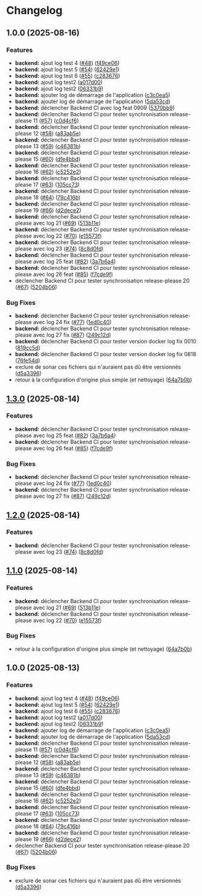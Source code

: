 # Changelog

## 1.0.0 (2025-08-16)


### Features

* **backend:** ajout log test 4 ([#48](https://github.com/cpierres/P10cicd/issues/48)) ([f49ce06](https://github.com/cpierres/P10cicd/commit/f49ce063055e85293356773a3dcfde5906a1223f))
* **backend:** ajout log test 5 ([#54](https://github.com/cpierres/P10cicd/issues/54)) ([62429e1](https://github.com/cpierres/P10cicd/commit/62429e1097c77250c2f7421e0932a20654ed3272))
* **backend:** ajout log test 6 ([#55](https://github.com/cpierres/P10cicd/issues/55)) ([c283676](https://github.com/cpierres/P10cicd/commit/c28367692f9cf9356a78d283f16ef601abefece7))
* **backend:** ajout log test2 ([a017d00](https://github.com/cpierres/P10cicd/commit/a017d005596b1f99cc07c98247e9e8cdf1f62841))
* **backend:** ajout log test2 ([06331b9](https://github.com/cpierres/P10cicd/commit/06331b96075926072e0c2e0b7fc9f06d7ebbb769))
* **backend:** ajouter log de démarrage de l'application ([c3c0ea5](https://github.com/cpierres/P10cicd/commit/c3c0ea53248cabbf5d1e75c45e0e6067f501c3dc))
* **backend:** ajouter log de démarrage de l'application ([5da53cd](https://github.com/cpierres/P10cicd/commit/5da53cdb59a684f64da09d37dbee9b1f86f515e5))
* **backend:** déclencher Backend CI avec log feat 0909 ([5370bb9](https://github.com/cpierres/P10cicd/commit/5370bb92ceb7d2ac58f88bfe1fb519f0b3b956dc))
* **backend:** déclencher Backend CI pour tester synchronisation release-please 11 ([#57](https://github.com/cpierres/P10cicd/issues/57)) ([c0d4cf6](https://github.com/cpierres/P10cicd/commit/c0d4cf6ed770660d436a8d9bc192b7ed8d115eed))
* **backend:** déclencher Backend CI pour tester synchronisation release-please 12 ([#58](https://github.com/cpierres/P10cicd/issues/58)) ([a83ab5e](https://github.com/cpierres/P10cicd/commit/a83ab5edb36a68dd75563fab886687319f34e282))
* **backend:** déclencher Backend CI pour tester synchronisation release-please 13 ([#59](https://github.com/cpierres/P10cicd/issues/59)) ([c46381b](https://github.com/cpierres/P10cicd/commit/c46381ba4288bea351ac260f86103c71e59eac5b))
* **backend:** déclencher Backend CI pour tester synchronisation release-please 15 ([#60](https://github.com/cpierres/P10cicd/issues/60)) ([dfe4bbd](https://github.com/cpierres/P10cicd/commit/dfe4bbd808fccbf55d5f1b56c3a1d2b9c2bf3202))
* **backend:** déclencher Backend CI pour tester synchronisation release-please 16 ([#62](https://github.com/cpierres/P10cicd/issues/62)) ([c5252e2](https://github.com/cpierres/P10cicd/commit/c5252e2701e5997c71474abdc0826865961a83fd))
* **backend:** déclencher Backend CI pour tester synchronisation release-please 17 ([#63](https://github.com/cpierres/P10cicd/issues/63)) ([105cc73](https://github.com/cpierres/P10cicd/commit/105cc73d802a8b2e038cd821e4b3349658d88123))
* **backend:** déclencher Backend CI pour tester synchronisation release-please 18 ([#64](https://github.com/cpierres/P10cicd/issues/64)) ([79c416b](https://github.com/cpierres/P10cicd/commit/79c416b77b647b31de980afe70018155f2d08eb6))
* **backend:** déclencher Backend CI pour tester synchronisation release-please 19 ([#66](https://github.com/cpierres/P10cicd/issues/66)) ([d2dece2](https://github.com/cpierres/P10cicd/commit/d2dece2d3af38923646c587d356f459d8e353fd6))
* **backend:** déclencher Backend CI pour tester synchronisation release-please avec log 21 ([#69](https://github.com/cpierres/P10cicd/issues/69)) ([513b11e](https://github.com/cpierres/P10cicd/commit/513b11e73e44bc4d3a207da745893590c039e018))
* **backend:** déclencher Backend CI pour tester synchronisation release-please avec log 22 ([#70](https://github.com/cpierres/P10cicd/issues/70)) ([e15573f](https://github.com/cpierres/P10cicd/commit/e15573fa40d243de166147f2c2ff9cd6f37561f4))
* **backend:** déclencher Backend CI pour tester synchronisation release-please avec log 23 ([#74](https://github.com/cpierres/P10cicd/issues/74)) ([8c8d0fd](https://github.com/cpierres/P10cicd/commit/8c8d0fdd048d71508accd8f571c5e5afaf7db6ce))
* **backend:** déclencher Backend CI pour tester synchronisation release-please avec log 25 feat ([#82](https://github.com/cpierres/P10cicd/issues/82)) ([3a7b6a4](https://github.com/cpierres/P10cicd/commit/3a7b6a478f0d5fcd093f40c4839ccbab7cadfe7a))
* **backend:** déclencher Backend CI pour tester synchronisation release-please avec log 26 feat ([#85](https://github.com/cpierres/P10cicd/issues/85)) ([f7cde9f](https://github.com/cpierres/P10cicd/commit/f7cde9fe2a9b078a28feef3af266129e8c52b110))
* déclencher Backend CI pour tester synchronisation release-please 20 ([#67](https://github.com/cpierres/P10cicd/issues/67)) ([5204b06](https://github.com/cpierres/P10cicd/commit/5204b068a87d37ecb6d4c8d91a5068d792ad0335))


### Bug Fixes

* **backend:** déclencher Backend CI pour tester synchronisation release-please avec log 24 fix ([#77](https://github.com/cpierres/P10cicd/issues/77)) ([1ed0c40](https://github.com/cpierres/P10cicd/commit/1ed0c403b357f019bded7bd30ff75988a18e29ef))
* **backend:** déclencher Backend CI pour tester synchronisation release-please avec log 27 fix ([#87](https://github.com/cpierres/P10cicd/issues/87)) ([249c12d](https://github.com/cpierres/P10cicd/commit/249c12dbd7189981ea82baa729a7275897e38cd2))
* **backend:** déclencher Backend CI pour tester version docker log fix 0010 ([819cc5d](https://github.com/cpierres/P10cicd/commit/819cc5d76bfae62b099900c1baa612ed181c252e))
* **backend:** déclencher Backend CI pour tester version docker log fix 0818 ([76fe54d](https://github.com/cpierres/P10cicd/commit/76fe54d33b082685dbc25d52c7a70f361f788774))
* exclure de sonar ces fichiers qui n'auraient pas dû être versionnés ([d5a3396](https://github.com/cpierres/P10cicd/commit/d5a3396f638e70000185e1a813f84370cec877ab))
* retour à la configuration d'origine plus simple (et nettoyage) ([64a7b0b](https://github.com/cpierres/P10cicd/commit/64a7b0beb6ce31719ee5e8f4379a3f3a79d26b1f))

## [1.3.0](https://github.com/cpierres/P10cicd/compare/bobapp-back-v1.2.0...bobapp-back-v1.3.0) (2025-08-14)


### Features

* **backend:** déclencher Backend CI pour tester synchronisation release-please avec log 25 feat ([#82](https://github.com/cpierres/P10cicd/issues/82)) ([3a7b6a4](https://github.com/cpierres/P10cicd/commit/3a7b6a478f0d5fcd093f40c4839ccbab7cadfe7a))
* **backend:** déclencher Backend CI pour tester synchronisation release-please avec log 26 feat ([#85](https://github.com/cpierres/P10cicd/issues/85)) ([f7cde9f](https://github.com/cpierres/P10cicd/commit/f7cde9fe2a9b078a28feef3af266129e8c52b110))


### Bug Fixes

* **backend:** déclencher Backend CI pour tester synchronisation release-please avec log 24 fix ([#77](https://github.com/cpierres/P10cicd/issues/77)) ([1ed0c40](https://github.com/cpierres/P10cicd/commit/1ed0c403b357f019bded7bd30ff75988a18e29ef))
* **backend:** déclencher Backend CI pour tester synchronisation release-please avec log 27 fix ([#87](https://github.com/cpierres/P10cicd/issues/87)) ([249c12d](https://github.com/cpierres/P10cicd/commit/249c12dbd7189981ea82baa729a7275897e38cd2))

## [1.2.0](https://github.com/cpierres/P10cicd/compare/bobapp-back-v1.1.0...bobapp-back-v1.2.0) (2025-08-14)


### Features

* **backend:** déclencher Backend CI pour tester synchronisation release-please avec log 23 ([#74](https://github.com/cpierres/P10cicd/issues/74)) ([8c8d0fd](https://github.com/cpierres/P10cicd/commit/8c8d0fdd048d71508accd8f571c5e5afaf7db6ce))

## [1.1.0](https://github.com/cpierres/P10cicd/compare/bobapp-back-v1.0.0...bobapp-back-v1.1.0) (2025-08-14)


### Features

* **backend:** déclencher Backend CI pour tester synchronisation release-please avec log 21 ([#69](https://github.com/cpierres/P10cicd/issues/69)) ([513b11e](https://github.com/cpierres/P10cicd/commit/513b11e73e44bc4d3a207da745893590c039e018))
* **backend:** déclencher Backend CI pour tester synchronisation release-please avec log 22 ([#70](https://github.com/cpierres/P10cicd/issues/70)) ([e15573f](https://github.com/cpierres/P10cicd/commit/e15573fa40d243de166147f2c2ff9cd6f37561f4))


### Bug Fixes

* retour à la configuration d'origine plus simple (et nettoyage) ([64a7b0b](https://github.com/cpierres/P10cicd/commit/64a7b0beb6ce31719ee5e8f4379a3f3a79d26b1f))

## 1.0.0 (2025-08-13)


### Features

* **backend:** ajout log test 4 ([#48](https://github.com/cpierres/P10cicd/issues/48)) ([f49ce06](https://github.com/cpierres/P10cicd/commit/f49ce063055e85293356773a3dcfde5906a1223f))
* **backend:** ajout log test 5 ([#54](https://github.com/cpierres/P10cicd/issues/54)) ([62429e1](https://github.com/cpierres/P10cicd/commit/62429e1097c77250c2f7421e0932a20654ed3272))
* **backend:** ajout log test 6 ([#55](https://github.com/cpierres/P10cicd/issues/55)) ([c283676](https://github.com/cpierres/P10cicd/commit/c28367692f9cf9356a78d283f16ef601abefece7))
* **backend:** ajout log test2 ([a017d00](https://github.com/cpierres/P10cicd/commit/a017d005596b1f99cc07c98247e9e8cdf1f62841))
* **backend:** ajout log test2 ([06331b9](https://github.com/cpierres/P10cicd/commit/06331b96075926072e0c2e0b7fc9f06d7ebbb769))
* **backend:** ajouter log de démarrage de l'application ([c3c0ea5](https://github.com/cpierres/P10cicd/commit/c3c0ea53248cabbf5d1e75c45e0e6067f501c3dc))
* **backend:** ajouter log de démarrage de l'application ([5da53cd](https://github.com/cpierres/P10cicd/commit/5da53cdb59a684f64da09d37dbee9b1f86f515e5))
* **backend:** déclencher Backend CI pour tester synchronisation release-please 11 ([#57](https://github.com/cpierres/P10cicd/issues/57)) ([c0d4cf6](https://github.com/cpierres/P10cicd/commit/c0d4cf6ed770660d436a8d9bc192b7ed8d115eed))
* **backend:** déclencher Backend CI pour tester synchronisation release-please 12 ([#58](https://github.com/cpierres/P10cicd/issues/58)) ([a83ab5e](https://github.com/cpierres/P10cicd/commit/a83ab5edb36a68dd75563fab886687319f34e282))
* **backend:** déclencher Backend CI pour tester synchronisation release-please 13 ([#59](https://github.com/cpierres/P10cicd/issues/59)) ([c46381b](https://github.com/cpierres/P10cicd/commit/c46381ba4288bea351ac260f86103c71e59eac5b))
* **backend:** déclencher Backend CI pour tester synchronisation release-please 15 ([#60](https://github.com/cpierres/P10cicd/issues/60)) ([dfe4bbd](https://github.com/cpierres/P10cicd/commit/dfe4bbd808fccbf55d5f1b56c3a1d2b9c2bf3202))
* **backend:** déclencher Backend CI pour tester synchronisation release-please 16 ([#62](https://github.com/cpierres/P10cicd/issues/62)) ([c5252e2](https://github.com/cpierres/P10cicd/commit/c5252e2701e5997c71474abdc0826865961a83fd))
* **backend:** déclencher Backend CI pour tester synchronisation release-please 17 ([#63](https://github.com/cpierres/P10cicd/issues/63)) ([105cc73](https://github.com/cpierres/P10cicd/commit/105cc73d802a8b2e038cd821e4b3349658d88123))
* **backend:** déclencher Backend CI pour tester synchronisation release-please 18 ([#64](https://github.com/cpierres/P10cicd/issues/64)) ([79c416b](https://github.com/cpierres/P10cicd/commit/79c416b77b647b31de980afe70018155f2d08eb6))
* **backend:** déclencher Backend CI pour tester synchronisation release-please 19 ([#66](https://github.com/cpierres/P10cicd/issues/66)) ([d2dece2](https://github.com/cpierres/P10cicd/commit/d2dece2d3af38923646c587d356f459d8e353fd6))
* déclencher Backend CI pour tester synchronisation release-please 20 ([#67](https://github.com/cpierres/P10cicd/issues/67)) ([5204b06](https://github.com/cpierres/P10cicd/commit/5204b068a87d37ecb6d4c8d91a5068d792ad0335))


### Bug Fixes

* exclure de sonar ces fichiers qui n'auraient pas dû être versionnés ([d5a3396](https://github.com/cpierres/P10cicd/commit/d5a3396f638e70000185e1a813f84370cec877ab))
